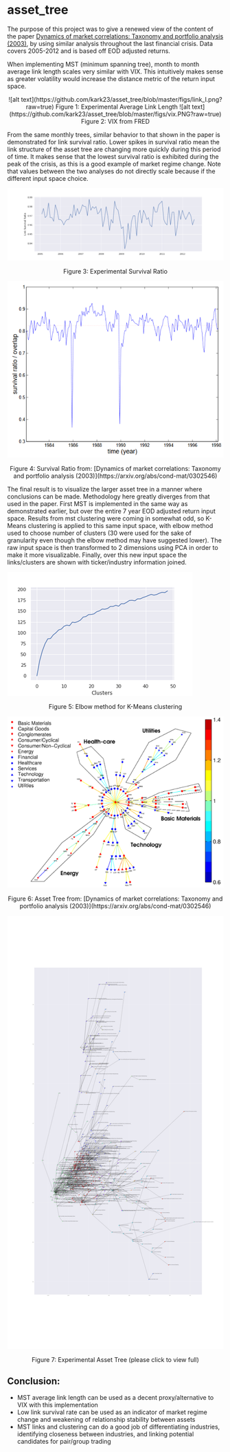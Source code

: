 # asset_tree

The purpose of this project was to give a renewed view of the content of the paper [Dynamics of market correlations: Taxonomy and portfolio analysis (2003)](https://arxiv.org/abs/cond-mat/0302546), by using similar analysis throughout the last financial crisis. Data covers 2005-2012 and is based off EOD adjusted returns.

When implementing MST (minimum spanning tree), month to month average link length scales very similar with VIX. This intuitively makes sense as greater volatility would increase the distance metric of the return input space.

<div align="center">
![alt text](https://github.com/kark23/asset_tree/blob/master/figs/link_l.png?raw=true)
Figure 1: Experimental Average Link Length
![alt text](https://github.com/kark23/asset_tree/blob/master/figs/vix.PNG?raw=true)
Figure 2: VIX from FRED
</div>

From the same monthly trees, similar behavior to that shown in the paper is demonstrated for link survival ratio. Lower spikes in survival ratio mean the link structure of the asset tree are changing more quickly during this period of time. It makes sense that the lowest survival ratio is exhibited during the peak of the crisis, as this is a good example of market regime change. Note that values between the two analyses do not directly scale because if the different input space choice.

![alt text](https://github.com/kark23/asset_tree/blob/master/figs/surv.png?raw=true)
<div align="center">
Figure 3: Experimental Survival Ratio
</div>

![alt text](https://github.com/kark23/asset_tree/blob/master/figs/surv_ratio.PNG?raw=true)
<div align="center">
Figure 4: Survival Ratio from: [Dynamics of market correlations: Taxonomy and portfolio analysis (2003)](https://arxiv.org/abs/cond-mat/0302546)
</div>

The final result is to visualize the larger asset tree in a manner where conclusions can be made. Methodology here greatly diverges from that used in the paper. First MST is implemented in the same way as demonstrated earlier, but over the entire 7 year EOD adjusted return input space. Results from mst clustering were coming in somewhat odd, so K-Means clustering is applied to this same input space, with elbow method used to choose number of clusters (30 were used for the sake of granularity even though the elbow method may have suggested lower). The raw input space is then transformed to 2 dimensions using PCA in order to make it more visualizable. Finally, over this new input space the links/clusters are shown with ticker/industry information joined.

![alt text](https://github.com/kark23/asset_tree/blob/master/figs/elbow.png?raw=true)
<div align="center">
Figure 5: Elbow method for K-Means clustering
</div>

![alt text](https://github.com/kark23/asset_tree/blob/master/figs/topology_tree.PNG?raw=true)
<div align="center">
Figure 6: Asset Tree from: [Dynamics of market correlations: Taxonomy and portfolio analysis (2003)](https://arxiv.org/abs/cond-mat/0302546)
</div>

![alt text](https://github.com/kark23/asset_tree/blob/master/figs/full_tree.png?raw=true)
<div align="center">
Figure 7: Experimental Asset Tree (please click to view full)
</div>

## Conclusion:
* MST average link length can be used as a decent proxy/alternative to VIX with this implementation
* Low link survival rate can be used as an indicator of market regime change and weakening of relationship stability between assets
* MST links and clustering can do a good job of differentiating industries, identifying closeness between industries, and linking potential candidates for pair/group trading
